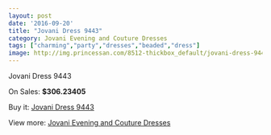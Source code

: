 ```yaml
---
layout: post
date: '2016-09-20'
title: "Jovani Dress 9443"
category: Jovani Evening and Couture Dresses
tags: ["charming","party","dresses","beaded","dress"]
image: http://img.princessan.com/8512-thickbox_default/jovani-dress-9443.jpg
---
```

Jovani Dress 9443

On Sales: **$306.23405**
<a href="https://www.princessan.com/en/jovani-evening-and-couture-dresses/3752-jovani-dress-9443.html"><amp-img layout="responsive" width="600" height="600" src="//img.princessan.com/8512-thickbox_default/jovani-dress-9443.jpg" alt="Jovani Dress 9443 0" /></a>
<a href="https://www.princessan.com/en/jovani-evening-and-couture-dresses/3752-jovani-dress-9443.html"><amp-img layout="responsive" width="600" height="600" src="//img.princessan.com/8513-thickbox_default/jovani-dress-9443.jpg" alt="Jovani Dress 9443 1" /></a>
<a href="https://www.princessan.com/en/jovani-evening-and-couture-dresses/3752-jovani-dress-9443.html"><amp-img layout="responsive" width="600" height="600" src="//img.princessan.com/8514-thickbox_default/jovani-dress-9443.jpg" alt="Jovani Dress 9443 2" /></a>

Buy it: [Jovani Dress 9443](https://www.princessan.com/en/jovani-evening-and-couture-dresses/3752-jovani-dress-9443.html "Jovani Dress 9443")

View more: [Jovani Evening and Couture Dresses](https://www.princessan.com/en/27-jovani-evening-and-couture-dresses "Jovani Evening and Couture Dresses")